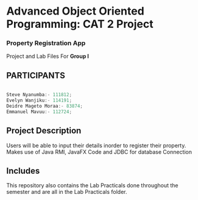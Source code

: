 # Advanced Object Oriented Programming: CAT 2 Project
### Property Registration App

Project and Lab Files For <b>Group I</b>

## PARTICIPANTS

```java

Steve Nyanumba:- 111812;
Evelyn Wanjiku:- 114191;
Deidre Mageto Moraa:- 83874; 
Emmanuel Mavuu:- 112724;


```

## Project Description

Users will be able to input their details inorder to register their property.
Makes use of Java RMI, JavaFX Code and JDBC for database Connection

## Includes
This repository also contains the Lab Practicals done throughout the semester and are all in the Lab Practicals folder.
